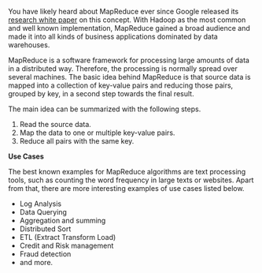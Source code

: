 

You have likely heard about MapReduce ever since Google released its <a href="http://research.google.com/archive/mapreduce.html" target="_blank">research white paper</a>  on this concept. With Hadoop as the most common and well known implementation, MapReduce gained a broad audience and made it into all kinds of business applications dominated by data warehouses.

MapReduce is a software framework for processing large amounts of data in a distributed way. Therefore, the processing is normally spread over several machines. The basic idea behind MapReduce is that source data is mapped into a collection of key-value pairs and reducing those pairs, grouped by key, in a second
step towards the final result.

The main idea can be summarized with the following steps.

  1. Read the source data.
  2. Map the data to one or multiple key-value pairs.
  3. Reduce all pairs with the same key.

**Use Cases**

The best known examples for MapReduce algorithms are text processing tools, such as counting the word frequency in large texts or websites. Apart from that, there are more interesting examples of use cases listed below.

 - Log Analysis
 - Data Querying
 - Aggregation and summing
 - Distributed Sort
 - ETL (Extract Transform Load)
 - Credit and Risk management
 - Fraud detection
 - and more.


